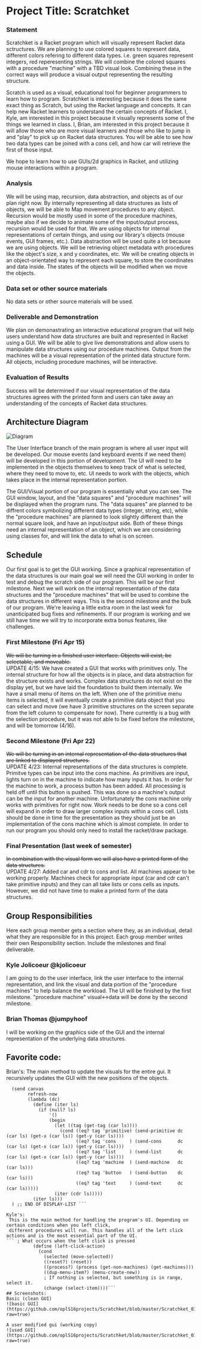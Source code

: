 # Project Title: Scratchket

### Statement
Scratchket is a Racket program which will visually represent Racket data sctructures. We are planning to
use colored squares to represent data, different colors refering to different data types. i.e. green squares
represent integers, red reperesenting strings. We will combine the colored squares with a procedure "machine"
with a TBD visual look. Combining these in the correct ways will produce a visual output representing the 
resulting structure.

Scratch is used as a visual, educational tool for beginner programmers to learn how to program. Scratchket is interesting
because it does the same exact thing as Scratch, but using the Racket language and concepts. It can help new Racket learners
to understand the certain concepts of Racket. I, Kyle, am interested in this project because it visually represents some
of the things we learned in class. I, Brian, am interested in this project because it will allow those who are more visual learners and those who like to jump in and "play" to pick up on Racket data structures. You will be able to see how two data types can be joined with a cons cell, and how car will retrieve the first of those input.

We hope to learn how to use GUIs/2d graphics in Racket, and utilizing mouse interactions within a program.  

### Analysis
We will be using map, recursion, data abstraction, and objects as of our plan right now. By internally representing all 
data structures as lists of objects, we will be able to Map movement procedures to any object. Recursion would be mostly used 
in some of the procedure machines, maybe also if we decide to animate some of the input/output process, recursion would be 
used for that.
We are using objects for internal representations of certain things, and using our library's objects (mouse events, GUI frames,
etc.). Data abstraction will be used quite a lot because we are using objects. We will be retrieving object metadata with
procedures like the object's size, x and y coordinates, etc. We will be creating objects in an object-orientated way to 
represent each square, to store the coordinates and data inside. The states of the objects will be modified when we move the objects.

### Data set or other source materials
No data sets or other source materials will be used.

### Deliverable and Demonstration
We plan on demonastrating an interactive educational program that will help users understand how data structures are built and represented in Racket using a GUI. We will be able to give live demonstrations and allow users to manipulate data structures using our procedure machines. Output from the machines will be a visual representation of the printed data structure form. All objects, including procedure machines, will be interactive.

### Evaluation of Results
Success will be determined if our visual representation of the data structures agrees with the printed form and users can take away an understanding of the concepts of Racket data structures.

## Architecture Diagram
![Diagram](https://github.com/oplS16projects/Scratchket/blob/master/Scratchket%20diagram.png)

The User Interface branch of the main program is where all user input will be developed. Our mouse events (and keyboard events if we need them) will be developed in this portion of development. The UI will need to be implemented in the objects themselves to keep track of what is selected, where they need to move to, etc. UI needs to work with the objects, which takes place in the internal representation portion.

The GUI/Visual portion of our program is essentially what you can see. The GUI window, layout, and the "data squares" and "procedure machines" will be displayed when the program runs. The "data squares" are planned to be diffrent colors symbolizing different data types (integer, string, etc), while the "procedure machines" are planned to look slightly different than the normal square look, and have an input/output side. Both of these things need an internal representation of an object, which we are considering using classes for, and will link the data to what is on screen.


## Schedule
Our first goal is to get the GUI working. Since a graphical representation of the data structures is our main goal we will need the GUI working in order to test and debug the scratch side of our program. This will be our first milestone. Next we will work on the internal representation of the data structures and the "procedure machines" that will be used to combine the data structures in different ways. This is the second milestone and the bulk of our program. We're leaving a little extra room in the last week for unanticipated bug fixes and refinements. If our program is working and we still have time we will try to incorporate extra bonus features, like challenges. 


### First Milestone (Fri Apr 15)
<strike>We will be turning in a finished user interface. Objects will exist, be selectable, and moveable.</strike><br>
UPDATE 4/15: We have created a GUI that works with primitives only. The internal structure for how all the objects is in place, and data abstraction for the structure exists and works. Complex data structures do not exist on the display yet, but we have laid the foundation to build them internally. We have a small menu of items on the left. When one of the primitive menu items is selected, it will eventually create a primitive data object that you can select and move (we have 3 primitive structures on the screen separate from the left column to compensate for now). There currently is a bug with the selection procedure, but it was not able to be fixed before the milestone, and will be tomorrow (4/16).

### Second Milestone (Fri Apr 22)
<strike>We will be turning in an internal representation of the data structures that are linked to displayed structures.</strike><br>
UPDATE 4/23: Internal representations of the data structures is complete. Primitve types can be input into the cons machine. As primitives are input, lights turn on in the machine to indicate how many inputs it has. In order for the machine to work, a process button has been added. All processing is held off until this button is pushed. This was done so a machine's output can be the input for another machine. Unfortunately the cons machine only works with primitives for right now. Work needs to be done so a cons cell will expand in order to draw larger complex inputs within a cons cell. Lists should be done in time for the presentation as they should just be an implementation of the cons machine which is almost complete. In order to run our program you should only need to install the racket/draw package.

### Final Presentation (last week of semester)
<strike>In combination with the visual form we will also have a printed form of the data structures.</strike><br>
UPDATE 4/27: Added car and cdr to cons and list. All machines appear to be working properly. Machines check for appropriate input (car and cdr can't take primitive inputs) and they can all take lists or cons cells as inputs. However, we did not have
time to make a printed form of the data structures.

## Group Responsibilities
Here each group member gets a section where they, as an individual, detail what they are responsible for in this project. Each group member writes their own Responsibility section. Include the milestones and final deliverable.


### Kyle Jolicoeur @kjolicoeur
I am going to do the user interface, link the user interface to the internal representation, and link the visual and data portion of the "procedure machines" to help balance the workload. The UI will be finished by the first milestone. "procedure machine" visual<->data will be done by the second milestone.

### Brian Thomas @jumpyhoof
I will be working on the graphics side of the GUI and the internal representation of the underlying data structures.

## Favorite code:
Brian's: The main method to update the visuals for the entire gui. It recursively updates the GUI with the new positions
of the objects.
``` (define (display-list canvas)
  (send canvas
        refresh-now
        (lambda (dc)
          (define (iter ls)
            (if (null? ls)
                '()
                (begin
                  (let ((tag (get-tag (car ls))))
                    (cond ((eq? tag 'primitive) (send-primitive dc (car ls) (get-x (car ls)) (get-y (car ls))))
                          ((eq? tag 'cons     ) (send-cons      dc (car ls) (get-x (car ls)) (get-y (car ls))))
                          ((eq? tag 'list     ) (send-list      dc (car ls) (get-x (car ls)) (get-y (car ls))))
                          ((eq? tag 'machine  ) (send-machine   dc (car ls)))
                          ((eq? tag 'button   ) (send-button    dc (car ls)))
                          ((eq? tag 'text     ) (send-text      dc (car ls)))))
                  (iter (cdr ls)))))
          (iter ls)))
  ) ;; END OF DISPLAY-LIST ```
  
Kyle's:
 This is the main method for handling the program's UI. Depending on certain conditions when you left click,
 different procedures will run. This handles all of the left click actions and is the most essential part of the UI.
``` ; What occurs when the left click is pressed
          (define (left-click-action)
            (cond
              (selected (move-selected))
              ((reset?) (reset))
              ((process?) (process (get-non-machines) (get-machines)))
              ((dup-menu-item?) (menu-create-new))
              ; If nothing is selected, but something is in range, select it.
              (change (select-item))))```
## Screenshots:
Basic (clean GUI)
![basic GUI](https://github.com/oplS16projects/Scratchket/blob/master/Scratchket_016.png?raw=true)

A user modified gui (working copy)
![used GUI](https://github.com/oplS16projects/Scratchket/blob/master/Scratchket_015.png?raw=true)
